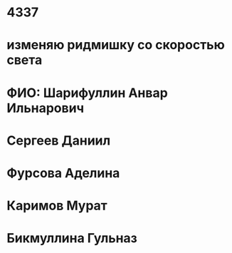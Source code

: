 # 4337
# изменяю ридмишку со скоростью света
# ФИО: Шарифуллин Анвар Ильнарович  
# Сергеев Даниил
# Фурсова Аделина
# Каримов Мурат
# Бикмуллина Гульназ
